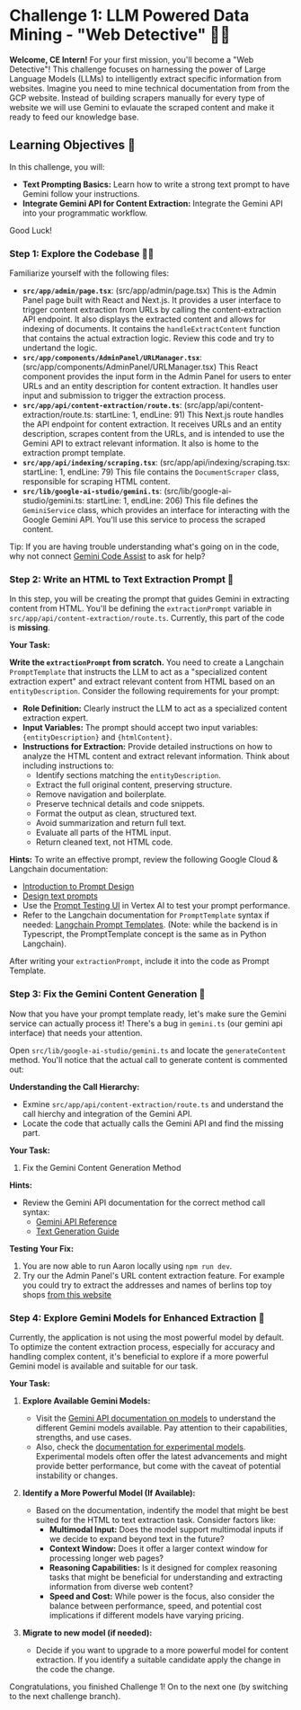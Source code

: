  # Challenge 1: LLM Powered Data Mining - "Web Detective" 🕵️‍♀️

**Welcome, CE Intern!** For your first mission, you'll become a "Web Detective"! This challenge focuses on harnessing the power of Large Language Models (LLMs) to intelligently extract specific information from websites. Imagine you need to mine technical documentation from from the GCP website. Instead of building scrapers manually for every type of website we will use Gemini to evlauate the scraped content and make it ready to feed our knowledge base.

## Learning Objectives 🎯

In this challenge, you will:

*   **Text Prompting Basics:** Learn how to write a strong text prompt to have Gemini follow your instructions.
*   **Integrate Gemini API for Content Extraction:** Integrate the Gemini API into your programmatic workflow.

Good Luck!

### Step 1: Explore the Codebase 🕵️‍♀️

Familiarize yourself with the following files:
*   **`src/app/admin/page.tsx`**: (src/app/admin/page.tsx) This is the Admin Panel page built with React and Next.js. It provides a user interface to trigger content extraction from URLs by calling the content-extraction API endpoint. It also displays the extracted content and allows for indexing of documents. It contains the `handleExtractContent` function that contains the actual extraction logic. Review this code and try to undertand the logic.
*   **`src/app/components/AdminPanel/URLManager.tsx`**: (src/app/components/AdminPanel/URLManager.tsx) This React component provides the input form in the Admin Panel for users to enter URLs and an entity description for content extraction. It handles user input and submission to trigger the extraction process.
*   **`src/app/api/content-extraction/route.ts`**: (src/app/api/content-extraction/route.ts: startLine: 1, endLine: 91) This Next.js route handles the API endpoint for content extraction. It receives URLs and an entity description, scrapes content from the URLs, and is intended to use the Gemini API to extract relevant information. It also is home to the extraction prompt template.
*   **`src/app/api/indexing/scraping.tsx`**: (src/app/api/indexing/scraping.tsx: startLine: 1, endLine: 79) This file contains the `DocumentScraper` class, responsible for scraping HTML content.
*   **`src/lib/google-ai-studio/gemini.ts`**: (src/lib/google-ai-studio/gemini.ts: startLine: 1, endLine: 206) This file defines the `GeminiService` class, which provides an interface for interacting with the Google Gemini API. You'll use this service to process the scraped content.

Tip: If you are having trouble understanding what's going on in the code, why not connect [Gemini Code Assist](https://cloud.google.com/products/gemini/code-assist?hl=en) to ask for help?


### Step 2: Write an HTML to Text Extraction Prompt 📝

In this step, you will be creating the prompt that guides Gemini in extracting content from HTML.  You'll be defining the `extractionPrompt` variable in  `src/app/api/content-extraction/route.ts`. Currently, this part of the code is **missing**.

**Your Task:**

**Write the `extractionPrompt` from scratch.** You need to create a Langchain `PromptTemplate` that instructs the LLM to act as a "specialized content extraction expert" and extract relevant content from HTML based on an `entityDescription`.  Consider the following requirements for your prompt:
-   **Role Definition:** Clearly instruct the LLM to act as a specialized content extraction expert.
-   **Input Variables:**  The prompt should accept two input variables: `{entityDescription}` and `{htmlContent}`.
-   **Instructions for Extraction:** Provide detailed instructions on how to analyze the HTML content and extract relevant information.  Think about including instructions to:
    *   Identify sections matching the `entityDescription`.
    *   Extract the full original content, preserving structure.
    *   Remove navigation and boilerplate.
    *   Preserve technical details and code snippets.
    *   Format the output as clean, structured text.
    *   Avoid summarization and return full text.
    *   Evaluate all parts of the HTML input.
    *   Return cleaned text, not HTML code.

**Hints:**
To write an effective prompt, review the following Google Cloud & Langchain documentation:
*   [Introduction to Prompt Design](https://cloud.google.com/vertex-ai/generative-ai/docs/learn/prompts/introduction-prompt-design)
*   [Design text prompts](https://cloud.google.com/vertex-ai/generative-ai/docs/text/text-prompts)
*   Use the [Prompt Testing UI](https://console.cloud.google.com/vertex-ai/studio/freeform) in Vertex AI to test your prompt performance.
*   Refer to the Langchain documentation for `PromptTemplate` syntax if needed: [Langchain Prompt Templates](https://python.langchain.com/docs/concepts/prompt_templates/). (Note: while the backend is in Typescript, the PromptTemplate concept is the same as in Python Langchain).

After writing your `extractionPrompt`, include it into the code as Prompt Template.


### Step 3: Fix the Gemini Content Generation 🔧

Now that you have your prompt template ready, let's make sure the Gemini service can actually process it! There's a bug in `gemini.ts` (our gemini api interface) that needs your attention.

Open `src/lib/google-ai-studio/gemini.ts` and locate the `generateContent` method. You'll notice that the actual call to generate content is commented out:

**Understanding the Call Hierarchy:**
- Exmine `src/app/api/content-extraction/route.ts` and understand the call hierchy and integration of the Gemini API. 
- Locate the code that actually calls the Gemini API and find the missing part.


**Your Task:**
1. Fix the Gemini Content Generation Method

**Hints:**
- Review the Gemini API documentation for the correct method call syntax:
  - [Gemini API Reference](https://ai.google.dev/gemini-api/docs/quickstart?lang=node)
  - [Text Generation Guide](https://ai.google.dev/gemini-api/docs/text-generation?lang=node)

**Testing Your Fix:**
1. You are now able to run Aaron locally using `npm run dev`.
2. Try our the Admin Panel's URL content extraction feature. For example you could try to extract the addresses and names of berlins top toy shops [from this website](https://www.visitberlin.de/en/blog/top-11-childrens-stores-berlin-christmas-shopping)


### Step 4: Explore Gemini Models for Enhanced Extraction 🚀

Currently, the application is not using the most powerful model by default. To optimize the content extraction process, especially for accuracy and handling complex content, it's beneficial to explore if a more powerful Gemini model is available and suitable for our task.

**Your Task:**

1.  **Explore Available Gemini Models:**
    *   Visit the [Gemini API documentation on models](https://ai.google.dev/gemini-api/docs/models/gemini) to understand the different Gemini models available. Pay attention to their capabilities, strengths, and use cases.
    *   Also, check the [documentation for experimental models](https://ai.google.dev/gemini-api/docs/models/experimental-models). Experimental models often offer the latest advancements and might provide better performance, but come with the caveat of potential instability or changes.

2.  **Identify a More Powerful Model (If Available):**
    *   Based on the documentation, indentify the model that might be best suited for the HTML to text extraction task. Consider factors like:
        *   **Multimodal Input:** Does the model support multimodal inputs if we decide to expand beyond text in the future?
        *   **Context Window:** Does it offer a larger context window for processing longer web pages?
        *   **Reasoning Capabilities:** Is it designed for complex reasoning tasks that might be beneficial for understanding and extracting information from diverse web content?
        *   **Speed and Cost:** While power is the focus, also consider the balance between performance, speed, and potential cost implications if different models have varying pricing.

3.  **Migrate to new model (if needed):**
    *   Decide if you want to upgrade to a more powerful model for content extraction. If you identify a suitable candidate apply the change in the code the change.


Congratulations, you finished Challenge 1! On to the next one (by switching to the next challenge branch).
